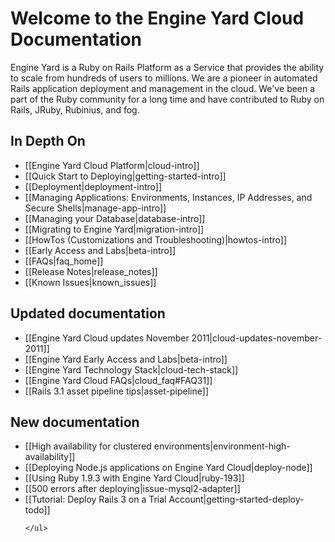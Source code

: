 # Welcome to the Engine Yard Cloud Documentation

Engine Yard is a Ruby on Rails Platform as a Service that provides the ability to scale from hundreds of users to millions. We are a pioneer in automated Rails application deployment and management in the cloud. We've been a part of the Ruby community for a long time and have contributed to Ruby on Rails, JRuby, Rubinius, and fog.

## In Depth On
* [[Engine Yard Cloud Platform|cloud-intro]]
* [[Quick Start to Deploying|getting-started-intro]]
* [[Deployment|deployment-intro]]
* [[Managing Applications: Environments, Instances, IP Addresses, and Secure Shells|manage-app-intro]]
* [[Managing your Database|database-intro]]
* [[Migrating to Engine Yard|migration-intro]]
* [[HowTos (Customizations and Troubleshooting)|howtos-intro]]
* [[Early Access and Labs|beta-intro]]
* [[FAQs|faq_home]]
* [[Release Notes|release_notes]]
* [[Known Issues|known_issues]]

<div class="split">
  <div class="col col-first">
    <h2>Updated documentation</h2>
    <ul>
      <li>
	         [[Engine Yard Cloud updates November 2011|cloud-updates-november-2011]]
	  </li>
	  <li>
         [[Engine Yard Early Access and Labs|beta-intro]]
      </li>
      <li>
         [[Engine Yard Technology Stack|cloud-tech-stack]]
      </li>		
      <li>
         [[Engine Yard Cloud FAQs|cloud_faq#FAQ31]]
	  </li>	
	  <li>
         [[Rails 3.1 asset pipeline tips|asset-pipeline]]
	  </li>
    </ul>   
  </div>
  
  <div class="col col-last">
    <h2>New documentation</h2>
    <ul>
      <li>
         [[High availability for clustered environments|environment-high-availability]]
      </li>
      <li>
         [[Deploying Node.js applications on Engine Yard Cloud|deploy-node]]
      </li>
      <li>
         [[Using Ruby 1.9.3 with Engine Yard Cloud|ruby-193]]
      </li>
      <li>
	 [[500 errors after deploying|issue-mysql2-adapter]]
      </li>
      <li>
         [[Tutorial: Deploy Rails 3 on a Trial Account|getting-started-deploy-todo]]
      </li>
     
    </ul>
  </div>
</div>

